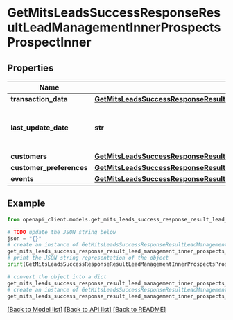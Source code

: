 # GetMitsLeadsSuccessResponseResultLeadManagementInnerProspectsProspectInner


## Properties

Name | Type | Description | Notes
------------ | ------------- | ------------- | -------------
**transaction_data** | [**GetMitsLeadsSuccessResponseResultLeadManagementInnerProspectsProspectInnerTransactionData**](GetMitsLeadsSuccessResponseResultLeadManagementInnerProspectsProspectInnerTransactionData.md) |  | [optional] 
**last_update_date** | **str** | The date when the prospect was last updated. | [optional] 
**customers** | [**GetMitsLeadsSuccessResponseResultLeadManagementInnerProspectsProspectInnerCustomers**](GetMitsLeadsSuccessResponseResultLeadManagementInnerProspectsProspectInnerCustomers.md) |  | [optional] 
**customer_preferences** | [**GetMitsLeadsSuccessResponseResultLeadManagementInnerProspectsProspectInnerCustomerPreferences**](GetMitsLeadsSuccessResponseResultLeadManagementInnerProspectsProspectInnerCustomerPreferences.md) |  | [optional] 
**events** | [**GetMitsLeadsSuccessResponseResultLeadManagementInnerProspectsProspectInnerEvents**](GetMitsLeadsSuccessResponseResultLeadManagementInnerProspectsProspectInnerEvents.md) |  | [optional] 

## Example

```python
from openapi_client.models.get_mits_leads_success_response_result_lead_management_inner_prospects_prospect_inner import GetMitsLeadsSuccessResponseResultLeadManagementInnerProspectsProspectInner

# TODO update the JSON string below
json = "{}"
# create an instance of GetMitsLeadsSuccessResponseResultLeadManagementInnerProspectsProspectInner from a JSON string
get_mits_leads_success_response_result_lead_management_inner_prospects_prospect_inner_instance = GetMitsLeadsSuccessResponseResultLeadManagementInnerProspectsProspectInner.from_json(json)
# print the JSON string representation of the object
print(GetMitsLeadsSuccessResponseResultLeadManagementInnerProspectsProspectInner.to_json())

# convert the object into a dict
get_mits_leads_success_response_result_lead_management_inner_prospects_prospect_inner_dict = get_mits_leads_success_response_result_lead_management_inner_prospects_prospect_inner_instance.to_dict()
# create an instance of GetMitsLeadsSuccessResponseResultLeadManagementInnerProspectsProspectInner from a dict
get_mits_leads_success_response_result_lead_management_inner_prospects_prospect_inner_from_dict = GetMitsLeadsSuccessResponseResultLeadManagementInnerProspectsProspectInner.from_dict(get_mits_leads_success_response_result_lead_management_inner_prospects_prospect_inner_dict)
```
[[Back to Model list]](../README.md#documentation-for-models) [[Back to API list]](../README.md#documentation-for-api-endpoints) [[Back to README]](../README.md)


